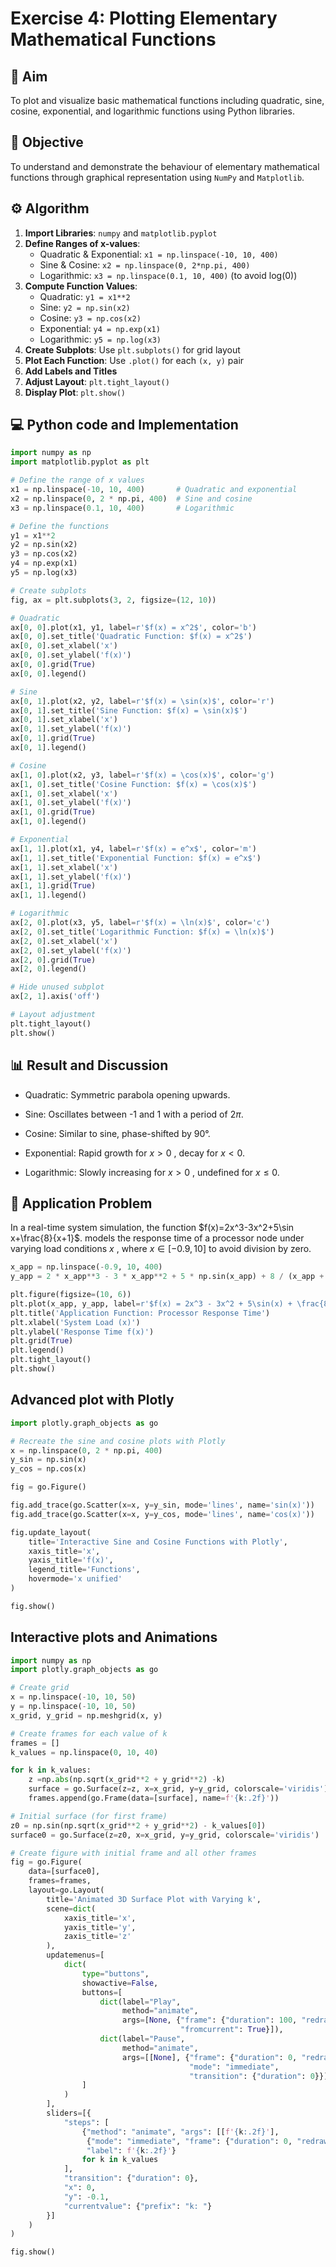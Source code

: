 # Exercise 4: Plotting Elementary Mathematical Functions

## 🧪 Aim

To plot and visualize basic mathematical functions including quadratic, sine, cosine, exponential, and logarithmic functions using Python libraries.

## 🎯 Objective

To understand and demonstrate the behaviour of elementary mathematical functions through graphical representation using `NumPy` and `Matplotlib`.

## ⚙️ Algorithm

1. **Import Libraries**: `numpy` and `matplotlib.pyplot`
2. **Define Ranges of x-values**:
   - Quadratic & Exponential: `x1 = np.linspace(-10, 10, 400)`
   - Sine & Cosine: `x2 = np.linspace(0, 2*np.pi, 400)`
   - Logarithmic: `x3 = np.linspace(0.1, 10, 400)` (to avoid log(0))
3. **Compute Function Values**:
   - Quadratic: `y1 = x1**2`
   - Sine: `y2 = np.sin(x2)`
   - Cosine: `y3 = np.cos(x2)`
   - Exponential: `y4 = np.exp(x1)`
   - Logarithmic: `y5 = np.log(x3)`
4. **Create Subplots**: Use `plt.subplots()` for grid layout
5. **Plot Each Function**: Use `.plot()` for each `(x, y)` pair
6. **Add Labels and Titles**
7. **Adjust Layout**: `plt.tight_layout()`
8. **Display Plot**: `plt.show()`

## 💻 Python code and Implementation

```python
import numpy as np
import matplotlib.pyplot as plt

# Define the range of x values
x1 = np.linspace(-10, 10, 400)       # Quadratic and exponential
x2 = np.linspace(0, 2 * np.pi, 400)  # Sine and cosine
x3 = np.linspace(0.1, 10, 400)       # Logarithmic

# Define the functions
y1 = x1**2
y2 = np.sin(x2)
y3 = np.cos(x2)
y4 = np.exp(x1)
y5 = np.log(x3)

# Create subplots
fig, ax = plt.subplots(3, 2, figsize=(12, 10))

# Quadratic
ax[0, 0].plot(x1, y1, label=r'$f(x) = x^2$', color='b')
ax[0, 0].set_title('Quadratic Function: $f(x) = x^2$')
ax[0, 0].set_xlabel('x')
ax[0, 0].set_ylabel('f(x)')
ax[0, 0].grid(True)
ax[0, 0].legend()

# Sine
ax[0, 1].plot(x2, y2, label=r'$f(x) = \sin(x)$', color='r')
ax[0, 1].set_title('Sine Function: $f(x) = \sin(x)$')
ax[0, 1].set_xlabel('x')
ax[0, 1].set_ylabel('f(x)')
ax[0, 1].grid(True)
ax[0, 1].legend()

# Cosine
ax[1, 0].plot(x2, y3, label=r'$f(x) = \cos(x)$', color='g')
ax[1, 0].set_title('Cosine Function: $f(x) = \cos(x)$')
ax[1, 0].set_xlabel('x')
ax[1, 0].set_ylabel('f(x)')
ax[1, 0].grid(True)
ax[1, 0].legend()

# Exponential
ax[1, 1].plot(x1, y4, label=r'$f(x) = e^x$', color='m')
ax[1, 1].set_title('Exponential Function: $f(x) = e^x$')
ax[1, 1].set_xlabel('x')
ax[1, 1].set_ylabel('f(x)')
ax[1, 1].grid(True)
ax[1, 1].legend()

# Logarithmic
ax[2, 0].plot(x3, y5, label=r'$f(x) = \ln(x)$', color='c')
ax[2, 0].set_title('Logarithmic Function: $f(x) = \ln(x)$')
ax[2, 0].set_xlabel('x')
ax[2, 0].set_ylabel('f(x)')
ax[2, 0].grid(True)
ax[2, 0].legend()

# Hide unused subplot
ax[2, 1].axis('off')

# Layout adjustment
plt.tight_layout()
plt.show()
```

## 📊 Result and Discussion

- Quadratic: Symmetric parabola opening upwards.

- Sine: Oscillates between -1 and 1 with a period of $2\pi$.

- Cosine: Similar to sine, phase-shifted by 90°.

- Exponential: Rapid growth for $x>0$ , decay for $x<0$.

- Logarithmic: Slowly increasing for $x>0$ , undefined for $x\leq 0$.

## 🧩 Application Problem
In a real-time system simulation, the function $f(x)=2x^3-3x^2+5\sin x+\frac{8}{x+1}$. models the response time of a processor node under varying load conditions 
$x$ , where $x\in [-0.9,10]$  to avoid division by zero.

```python
x_app = np.linspace(-0.9, 10, 400)
y_app = 2 * x_app**3 - 3 * x_app**2 + 5 * np.sin(x_app) + 8 / (x_app + 1)

plt.figure(figsize=(10, 6))
plt.plot(x_app, y_app, label=r'$f(x) = 2x^3 - 3x^2 + 5\sin(x) + \frac{8}{x+1}$', color='darkorange')
plt.title('Application Function: Processor Response Time')
plt.xlabel('System Load (x)')
plt.ylabel('Response Time f(x)')
plt.grid(True)
plt.legend()
plt.tight_layout()
plt.show()
```


## Advanced plot with Plotly

```python
import plotly.graph_objects as go

# Recreate the sine and cosine plots with Plotly
x = np.linspace(0, 2 * np.pi, 400)
y_sin = np.sin(x)
y_cos = np.cos(x)

fig = go.Figure()

fig.add_trace(go.Scatter(x=x, y=y_sin, mode='lines', name='sin(x)'))
fig.add_trace(go.Scatter(x=x, y=y_cos, mode='lines', name='cos(x)'))

fig.update_layout(
    title='Interactive Sine and Cosine Functions with Plotly',
    xaxis_title='x',
    yaxis_title='f(x)',
    legend_title='Functions',
    hovermode='x unified'
)

fig.show()

```

## Interactive plots and Animations

```python
import numpy as np
import plotly.graph_objects as go

# Create grid
x = np.linspace(-10, 10, 50)
y = np.linspace(-10, 10, 50)
x_grid, y_grid = np.meshgrid(x, y)

# Create frames for each value of k
frames = []
k_values = np.linspace(0, 10, 40)

for k in k_values:
    z =np.abs(np.sqrt(x_grid**2 + y_grid**2) -k)
    surface = go.Surface(z=z, x=x_grid, y=y_grid, colorscale='viridis')
    frames.append(go.Frame(data=[surface], name=f'{k:.2f}'))

# Initial surface (for first frame)
z0 = np.sin(np.sqrt(x_grid**2 + y_grid**2) - k_values[0])
surface0 = go.Surface(z=z0, x=x_grid, y=y_grid, colorscale='viridis')

# Create figure with initial frame and all other frames
fig = go.Figure(
    data=[surface0],
    frames=frames,
    layout=go.Layout(
        title='Animated 3D Surface Plot with Varying k',
        scene=dict(
            xaxis_title='x',
            yaxis_title='y',
            zaxis_title='z'
        ),
        updatemenus=[
            dict(
                type="buttons",
                showactive=False,
                buttons=[
                    dict(label="Play",
                         method="animate",
                         args=[None, {"frame": {"duration": 100, "redraw": True},
                                      "fromcurrent": True}]),
                    dict(label="Pause",
                         method="animate",
                         args=[[None], {"frame": {"duration": 0, "redraw": False},
                                        "mode": "immediate",
                                        "transition": {"duration": 0}}])
                ]
            )
        ],
        sliders=[{
            "steps": [
                {"method": "animate", "args": [[f'{k:.2f}'],
                 {"mode": "immediate", "frame": {"duration": 0, "redraw": True}, "transition": {"duration": 0}}],
                 "label": f'{k:.2f}'}
                for k in k_values
            ],
            "transition": {"duration": 0},
            "x": 0,
            "y": -0.1,
            "currentvalue": {"prefix": "k: "}
        }]
    )
)

fig.show()
```


